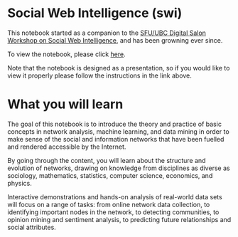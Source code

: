 # Social Web Intelligence (swi)

This notebook started as a companion to the [SFU/UBC Digital Salon Workshop on Social Web Intelligence](https://www.sfu.ca/fass/events/sfu-ubc-digital-salon-workshop-on-social-web-intelligence.html), and has been growning ever since.

To view the notebook, please click [here](http://nbviewer.ipython.org/github/boshmaf/swi/blob/master/swi.ipynb). 

Note that the notebook is designed as a presentation, so if you would like to view it properly please follow the instructions in the link above.

# What you will learn

The goal of this notebook is to introduce the theory and practice of basic concepts in network analysis, machine learning, and data mining in order to make sense of the social and information networks that have been fuelled and rendered accessible by the Internet.

By going through the content, you will learn about the structure and evolution of networks, drawing on knowledge from disciplines as diverse as sociology, mathematics, statistics, computer science, economics, and physics.

Interactive demonstrations and hands-on analysis of real-world data sets will focus on a range of tasks: from online network data collection, to identifying important nodes in the network, to detecting communities, to opinion mining and sentiment analysis, to predicting future relationships and social attributes.
